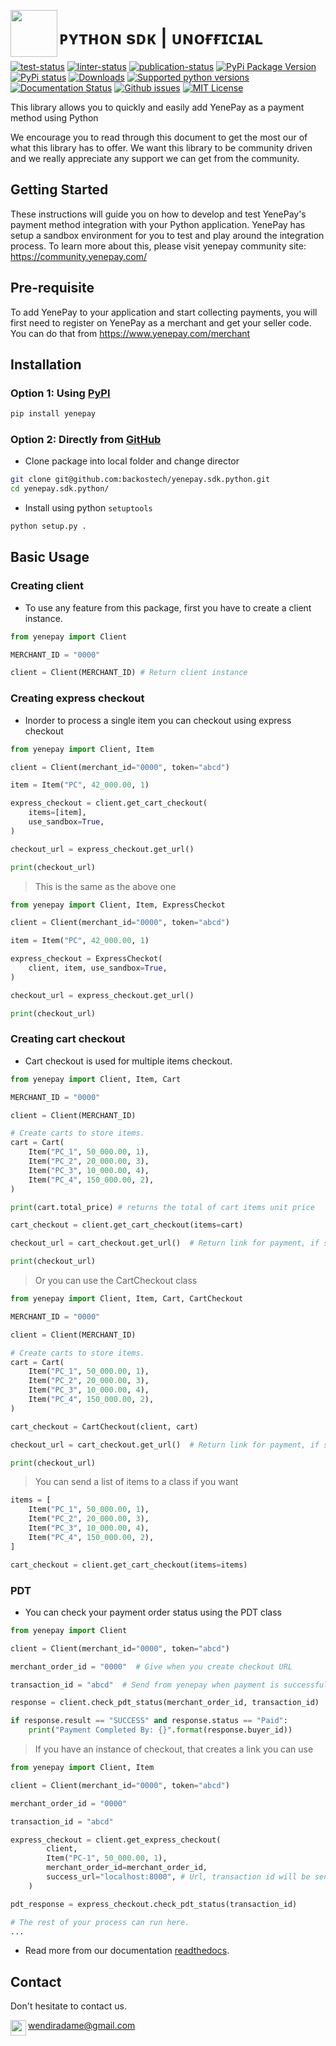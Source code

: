 <a href="https://www.yenepay.com"> <img align="left" height="75" src="https://www.yenepay.com/images/logo.png"/></a>
<h1 align="left">ᴘʏᴛʜᴏɴ sᴅᴋ | ᴜɴᴏғғɪᴄɪᴀʟ</h1>

[![test-status](https://github.com/backostech/yenepay.sdk.python/actions/workflows/pytest.yml/badge.svg?style=flat-square)](https://github.com/backostech/yenepay.sdk.python)
[![linter-status](https://github.com/backostech/yenepay.sdk.python/actions/workflows/linters.yml/badge.svg?style=flat-square)](https://github.com/backostech/yenepay.sdk.python)
[![publication-status](https://github.com/backostech/yenepay.sdk.python/actions/workflows/python-publish.yml/badge.svg?style=flat-square)](https://pypi.python.org/pypi/yenepay)
[![PyPi Package Version](https://img.shields.io/pypi/v/yenepay.svg?style=flat-square)](https://pypi.python.org/pypi/yenepay)
[![PyPi status](https://img.shields.io/pypi/status/yenepay.svg?style=flat-square)](https://pypi.python.org/pypi/yenepay)
[![Downloads](https://img.shields.io/pypi/dm/yenepay.svg?style=flat-square)](https://pypi.python.org/pypi/yenepay)
[![Supported python versions](https://img.shields.io/pypi/pyversions/yenepay.svg?style=flat-square)](https://pypi.python.org/pypi/yenepay)
[![Documentation Status](https://img.shields.io/readthedocs/yenepay?style=flat-square)](http://yenepay.readthedocs.io)
[![Github issues](https://img.shields.io/github/issues/backostech/yenepay.sdk.python.svg?style=flat-square)](https://github.com/backostech/yenepay.sdk.python/issues)
[![MIT License](https://img.shields.io/pypi/l/yenepay.svg?style=flat-square)](https://opensource.org/licenses/MIT)

This library allows you to quickly and easily add YenePay as a payment method using Python

We encourage you to read through this document to get the most our of what this library has to offer. We want this library to be community driven and we really appreciate any support we can get from the community.

## Getting Started

These instructions will guide you on how to develop and test YenePay's payment method integration with your Python application. YenePay has setup a sandbox environment for you to test and play around the integration process. To learn more about this, please visit yenepay community site: https://community.yenepay.com/

## Pre-requisite

To add YenePay to your application and start collecting payments, you will first need to register on YenePay as a merchant and get your seller code. You can do that from https://www.yenepay.com/merchant

## Installation

### Option 1: Using [PyPI](https://pypi.org/project/yenepay/)
```sh
pip install yenepay
```

### Option 2: Directly from [GitHub](https://github.com:backostech/yenepay.sdk.python)
* Clone package into local folder and change director
```sh
git clone git@github.com:backostech/yenepay.sdk.python.git
cd yenepay.sdk.python/
```
* Install using python `setuptools`
```sh
python setup.py .
```

## Basic Usage

### Creating client
* To use any feature from this package, first you have to create a client instance.
```python
from yenepay import Client

MERCHANT_ID = "0000"

client = Client(MERCHANT_ID) # Return client instance
```
### Creating express checkout
* Inorder to process a single item you can checkout using express checkout

```python
from yenepay import Client, Item

client = Client(merchant_id="0000", token="abcd")

item = Item("PC", 42_000.00, 1)

express_checkout = client.get_cart_checkout(
    items=[item],
    use_sandbox=True,
)

checkout_url = express_checkout.get_url()

print(checkout_url)
```

> This is the same as the above one

```python
from yenepay import Client, Item, ExpressCheckot

client = Client(merchant_id="0000", token="abcd")

item = Item("PC", 42_000.00, 1)

express_checkout = ExpressCheckot(
    client, item, use_sandbox=True,
)

checkout_url = express_checkout.get_url()

print(checkout_url)
```

### Creating cart checkout
* Cart checkout is used for multiple items checkout.

```python
from yenepay import Client, Item, Cart

MERCHANT_ID = "0000"

client = Client(MERCHANT_ID)

# Create carts to store items.
cart = Cart(
    Item("PC_1", 50_000.00, 1),
    Item("PC_2", 20_000.00, 3),
    Item("PC_3", 10_000.00, 4),
    Item("PC_4", 150_000.00, 2),
)

print(cart.total_price) # returns the total of cart items unit price

cart_checkout = client.get_cart_checkout(items=cart)

checkout_url = cart_checkout.get_url()  # Return link for payment, if success

print(checkout_url)
```
> Or you can use the CartCheckout class

```python
from yenepay import Client, Item, Cart, CartCheckout

MERCHANT_ID = "0000"

client = Client(MERCHANT_ID)

# Create carts to store items.
cart = Cart(
    Item("PC_1", 50_000.00, 1),
    Item("PC_2", 20_000.00, 3),
    Item("PC_3", 10_000.00, 4),
    Item("PC_4", 150_000.00, 2),
)

cart_checkout = CartCheckout(client, cart)

checkout_url = cart_checkout.get_url()  # Return link for payment, if success

print(checkout_url)
```
> You can send a list of items to a class if you want

```python
items = [
    Item("PC_1", 50_000.00, 1),
    Item("PC_2", 20_000.00, 3),
    Item("PC_3", 10_000.00, 4),
    Item("PC_4", 150_000.00, 2),
]

cart_checkout = client.get_cart_checkout(items=items)
```
### PDT
* You can check your payment order status using the PDT class

```python
from yenepay import Client

client = Client(merchant_id="0000", token="abcd")

merchant_order_id = "0000"  # Give when you create checkout URL

transaction_id = "abcd"  # Send from yenepay when payment is successful

response = client.check_pdt_status(merchant_order_id, transaction_id)

if response.result == "SUCCESS" and response.status == "Paid":
    print("Payment Completed By: {}".format(response.buyer_id))
```

> If you have an instance of checkout, that creates a link you can use

```python
from yenepay import Client, Item

client = Client(merchant_id="0000", token="abcd")

merchant_order_id = "0000"

transaction_id = "abcd"

express_checkout = client.get_express_checkout(
        client,
        Item("PC-1", 50_000.00, 1),
        merchant_order_id=merchant_order_id,
        success_url="localhost:8000", # Url, transaction id will be sent,
    )

pdt_response = express_checkout.check_pdt_status(transaction_id)

# The rest of your process can run here.
...
```

* Read more from our documentation [readthedocs](https://yenepay.readthedocs.io/).


## Contact

Don't hesitate to contact us.

<img align=left width="25" height="25" src="https://img.icons8.com/external-flaticons-lineal-color-flat-icons/64/000000/external-envelop-office-and-office-supplies-flaticons-lineal-color-flat-icons.png"/>

[wendiradame@gmail.com](mailto:wendiradame@gmail.com)
